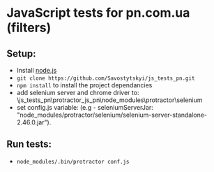 # JavaScript tests for pn.com.ua (filters)
## Setup:
* Install [node.js](http://nodejs.org)
* `git clone https://github.com/Savostytskyi/js_tests_pn.git`
* `npm install` to install the project dependancies
* add selenium server and chrome driver to: \js_tests_pn\protractor_js_pn\node_modules\protractor\selenium
* set config.js variable: (e.g - seleniumServerJar: "node_modules/protractor/selenium/selenium-server-standalone-2.46.0.jar").

## Run tests:
* `node_modules/.bin/protractor conf.js`
